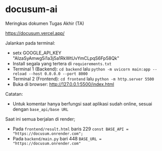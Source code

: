 # docusum-ai
Meringkas dokumen Tugas Akhir (TA)

https://docusum.vercel.app/

Jalankan pada terminal:
- setx GOOGLE_API_KEY "AIzaSyAmwg5i1a3j5a1RkWtUvYmCLpqS6Fp58Qk"
- Install segala yang tertera di `requierements.txt`
- Terminal 1 (Backend): `cd backend` lalu `python -m uvicorn main:app --reload --host 0.0.0.0 --port 8000`
- Terminal 2 (Frontend): `cd frontend` lalu `python -m http.server 5500`
- Buka di browser: http://127.0.0.1:5500/index.html

Catatan: 
- Untuk komentar hanya berfungsi saat aplikasi sudah online, sesuai dengan `base_api/base URL`

Saat ini semua berjalan di render;
- Pada `frontend/result.html` baris 229  `const BASE_API = "https://docusum.onrender.com";`
- Pada `backend/main.py` bari 448 `BASE_URL = "https://docusum.onrender.com"`
